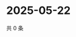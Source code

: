 # 2025-05-22

共 0 条

<!-- BEGIN ZHIHUQUESTIONS -->
<!-- 最后更新时间 Thu May 22 2025 23:12:13 GMT+0800 (China Standard Time) -->

<!-- END ZHIHUQUESTIONS -->
